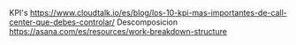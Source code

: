 KPI's
https://www.cloudtalk.io/es/blog/los-10-kpi-mas-importantes-de-call-center-que-debes-controlar/
Descomposicion
https://asana.com/es/resources/work-breakdown-structure